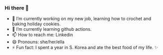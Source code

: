 ### Hi there 👋

- 🔭 I’m currently working on my new job, learning how to crochet and baking holiday cookies.
- 🌱 I’m currently learning github actions.
- 📫 How to reach me: Linkedin
- 😄 Pronouns: she/her/ella
- ⚡ Fun fact: I spent a year in S. Korea and ate the best food of my life. ✨

